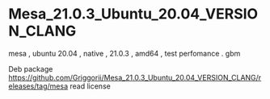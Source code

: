 # Mesa_21.0.3_Ubuntu_20.04_VERSION_CLANG
mesa , ubuntu 20.04 , native , 21.0.3 , amd64 , test perfomance . gbm

Deb package https://github.com/Griggorii/Mesa_21.0.3_Ubuntu_20.04_VERSION_CLANG/releases/tag/mesa read license
